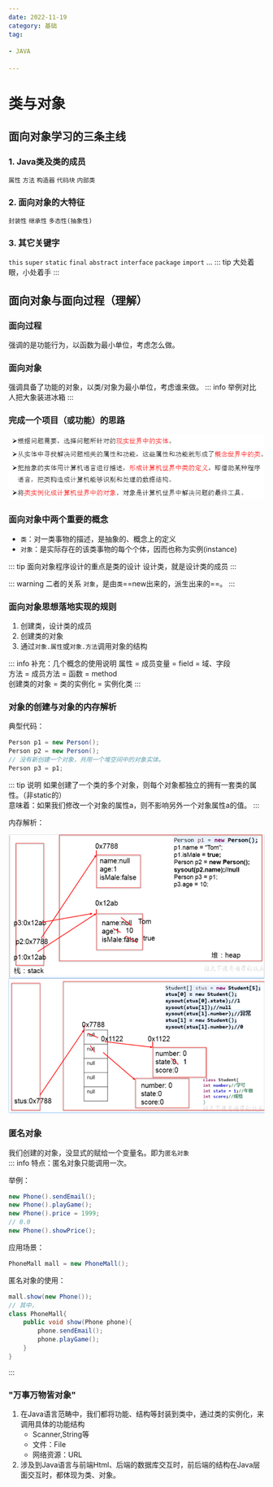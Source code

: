 ```yaml
---
date: 2022-11-19
category: 基础
tag:

- JAVA

---
```


# 类与对象

## 面向对象学习的三条主线

### 1. Java类及类的成员

`属性` `方法` `构造器` `代码块` `内部类`

### 2. 面向对象的大特征

`封装性` `继承性` `多态性(抽象性)`

### 3. 其它关键字

`this` `super` `static` `final` `abstract` `interface` `package` `import` ...
::: tip
大处着眼，小处着手
:::

## 面向对象与面向过程（理解）

### 面向过程

强调的是功能行为，以函数为最小单位，考虑怎么做。

### 面向对象

强调具备了功能的对象，以类/对象为最小单位，考虑谁来做。
::: info 举例对比
人把大象装进冰箱
:::

### 完成一个项目（或功能）的思路

![img.png](../images/thought.png)

### 面向对象中两个重要的概念

- `类`：对一类事物的描述，是抽象的、概念上的定义
- `对象`：是实际存在的该类事物的每个个体，因而也称为实例(instance)

::: tip
面向对象程序设计的重点是类的设计
设计类，就是设计类的成员
:::

::: warning 二者的关系
`对象`，是由`类`==new出来的，派生出来的==。
:::

### 面向对象思想落地实现的规则

1. 创建类，设计类的成员
2. 创建类的对象
3. 通过`对象.属性`或`对象.方法`调用对象的结构

::: info 补充：几个概念的使用说明
属性 = 成员变量 = field = 域、字段  
方法 = 成员方法 = 函数 = method  
创建类的对象 = 类的实例化 = 实例化类
:::

### 对象的创建与对象的内存解析

典型代码：

```java
Person p1 = new Person();
Person p2 = new Person();
// 没有新创建一个对象，共用一个堆空间中的对象实体。
Person p3 = p1;
```

::: tip 说明
如果创建了一个类的多个对象，则每个对象都独立的拥有一套类的属性。（非static的）  
意味着：如果我们修改一个对象的属性a，则不影响另外一个对象属性a的值。
:::

内存解析：

![img_2.png](../images/memory.png)

### 匿名对象

我们创建的对象，没显式的赋给一个变量名。即为`匿名对象`  
::: info
特点：匿名对象只能调用一次。

举例：

```java
new Phone().sendEmail();
new Phone().playGame();
new Phone().price = 1999;
// 0.0
new Phone().showPrice();
```

应用场景：

```java
PhoneMall mall = new PhoneMall();
```

匿名对象的使用：

```java
mall.show(new Phone());
// 其中，
class PhoneMall{
    public void show(Phone phone){
        phone.sendEmail();
        phone.playGame();
    }
}
```

:::

### "万事万物皆对象"

1. 在Java语言范畴中，我们都将功能、结构等封装到类中，通过类的实例化，来调用具体的功能结构
    - Scanner,String等
    - 文件：File
    - 网络资源：URL
2. 涉及到Java语言与前端Html、后端的数据库交互时，前后端的结构在Java层面交互时，都体现为类、对象。




